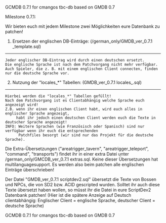 GCMDB 0.7.1 for cmangos tbc-db
based on GMDB 0.7

Milestone 0.7.1:

Wir bieten euch mit jedem Milestone zwei Möglichkeiten eure Datenbank zu patchen!

1. Ersetzen der englischen DB-Einträge: (/german_only/GMDB_ver_0.7.1 _template.sql)
---------------------------------------
	Jeder englischer DB-Eintrag wird durch einen deutschen ersetzt.
	Die englische Sprache ist nach dem Patchvorgang nicht mehr verfügbar.
	Auch Spieler, die z. B. mit einem englischen Client connecten, finden nur die deutsche Sprache vor.
	

2. Nutzung der "locales_*" Tabellen: (GMDB_ver_0.7.1 locales_.sql)
------------------------------------------
	Hierbei werden die "locales_*" Tabellen gefüllt!
	Nach dem Patchvorgang ist es Clientabhängig welche Sprache euch angezeigt wird!
	Z.B. wenn ihr einen englischen Client habt, wird euch alles in englischer Sprache angezeigt, 
	     habt ihr jedoch einen deutschen Client werden euch die Texte in deutscher Sprache angezeigt!
	INFO: Weitere Sprachen (wie Französisch oder Spanisch) sind nur verfügbar wenn ihr euch die entsprechenden 
	      Patchfiles besorgt (wir sind nur das Projekt für die deutsche Sprache).



Die Extra-Übersetzungen ("areatrigger_tavern", "areatrigger_teleport", "command", "transports") findet ihr in einer 
extra Datei unter /german_only/GMCDB_ver_0.7.1 extras.sql. Keine dieser Übersetzungen hat multilanguagesupport. 
Es werden also beim patchen alle englischen Einträge überschrieben!

Der Datei "GMDB_ver_0.7.1 scriptdev2.sql" übersetzt die Texte von Bossen und NPCs, die von SD2 bzw. ACID gescripted wurden.
Solltet ihr auch diese Texte übersetzt haben wollen, so müsst ihr die Datei in eure ScriptDev2 Datenbank patchen!
(Hier ist die spätere Anzeige auf Deutsch clientabhängig: 
Englischer Client = englische Sprache, deutscher Client = deutsche Sprache)

GCMDB 0.7.1 for cmangos tbc-db
based on GMDB 0.7
